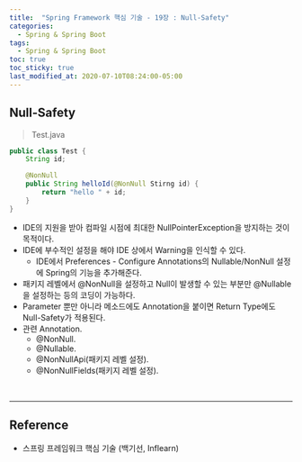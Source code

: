 ```yaml
---
title:  "Spring Framework 핵심 기술 - 19장 : Null-Safety"
categories:
  - Spring & Spring Boot
tags:
  - Spring & Spring Boot
toc: true
toc_sticky: true
last_modified_at: 2020-07-10T08:24:00-05:00
---
```


## Null-Safety


> Test.java

```java
public class Test {
	String id;

	@NonNull
	public String helloId(@NonNull Stirng id) {
		return "hello " + id;
	}
}
```

* IDE의 지원을 받아 컴파일 시점에 최대한 NullPointerException을 방지하는 것이 목적이다.
* IDE에 부수적인 설정을 해야 IDE 상에서 Warning을 인식할 수 있다.
	* IDE에서 Preferences - Configure Annotations의 Nullable/NonNull 설정에 Spring의 기능을 추가해준다.
* 패키지 레벨에서 @NonNull을 설정하고 Null이 발생할 수 있는 부분만 @Nullable을 설정하는 등의 코딩이 가능하다.
* Parameter 뿐만 아니라 메소드에도 Annotation을 붙이면 Return Type에도 Null-Safety가 적용된다.
* 관련 Annotation.
	* @NonNull.
	* @Nullable.
	* @NonNullApi(패키지 레벨 설정).
	* @NonNullFields(패키지 레벨 설정).

<br>

---

## Reference

*	스프링 프레임워크 핵심 기술 (백기선, Inflearn)
